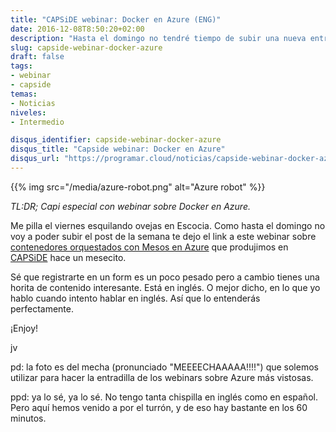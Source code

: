 ```yaml
---
title: "CAPSiDE webinar: Docker en Azure (ENG)"
date: 2016-12-08T8:50:20+02:00
description: "Hasta el domingo no tendré tiempo de subir una nueva entrada así que ¿por qué no aprovechas para ver este webinar sobre clústers de contenedores en Azure?"
slug: capside-webinar-docker-azure
draft: false
tags:
- webinar
- capside
temas:
- Noticias
niveles:
- Intermedio

disqus_identifier: capside-webinar-docker-azure
disqus_title: "Capside webinar: Docker en Azure"
disqus_url: "https://programar.cloud/noticias/capside-webinar-docker-azure"
--- 
```


{{% img src="/media/azure-robot.png" alt="Azure robot" %}}

*TL:DR; Capi especial con webinar sobre Docker en Azure.*


Me pilla el viernes esquilando ovejas en Escocia. Como hasta el domingo no voy a poder subir el post de la semana te dejo el link a este webinar sobre [contenedores orquestados con Mesos en Azure](https://info.microsoft.com/WE-Azure-WBNR-FY17-11Nov-22-Devops-with-Mesos-clusters-in-Azure-263077_Registration.html) que produjimos en [CAPSiDE](http://capside.com) hace un mesecito. 

Sé que registrarte en un form es un poco pesado pero a cambio tienes una horita de contenido interesante. Está en inglés. O mejor dicho, en lo que yo hablo cuando intento hablar en inglés. Así que lo entenderás perfectamente.

¡Enjoy!<!--more-->

jv

pd: la foto es del mecha (pronunciado "MEEEECHAAAAA!!!!") que solemos utilizar para hacer la entradilla de los webinars sobre Azure más vistosas.

ppd: ya lo sé, ya lo sé. No tengo tanta chispilla en inglés como en español. Pero aquí hemos venido a por el turrón, y de eso hay bastante en los 60 minutos.



